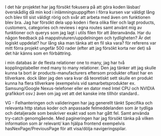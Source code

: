 
I det här projektet har jag försökt fokusera på att göra koden läsbar/överskådlig då min kod i inlämningsuppgiften i förra kursen var väldigt lång och blev till sist väldigt rörig och svår att arbeta med även om funktionen blev bra. 
Jag har försökt dela upp koden i flera olika filer och lagt products, customers, categories och reviews i egna routes samt använt mig av funktioner och querys som jag lagt i utils filen för att återanvända. Har du någon feedback på mappstruturen/uppdelningen och tydligheten? Är det logiskt uppdelat? hur lång ska man tänka att en fil ska vara? för referens var mitt förra projekt ungefär 500 rader (efter att jag försökt korta ner det) så det här känns som en förbättring. 

i min databas är de flesta relationer one to many, jag har två kopplingstabeller med many to many relationer. Den jag tänker att jag skulle kunna ta bort är products-manufacturers eftersom produkter oftast har en tillverkare. dock låter jag den vara kvar då teoretiskt sett skulle en produkt kunna ha flera tillverkare (exempelvis vid samarbetsprodukter ex. Samsung/Google Nexus-telefoner eller en dator med Intel CPU och NVIDIA grafikkort osv.) även om jag vet att det kanske inte tillhör standard.. 

VG - 
Felhanteringen och valideringen har jag generellt tänkt Specifika och relevanta http status koder och anpassade felmeddelanden som är tydliga och detaljerade som beskriver exakt vad som har gått fel. Samt använda try-catch genomgående. 
Med pagineringen har jag försökt tänka på vilken information som är relevant/ kan hjälpa frontend exempelvis hasNexPage/PreviousPage för att visa/dölja navigeringspilar. 